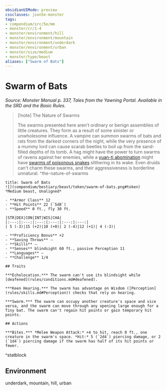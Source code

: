 ```yaml
---
obsidianUIMode: preview
cssclasses: json5e-monster
tags:
- compendium/src/5e/mm
- monster/cr/1-4
- monster/environment/hill
- monster/environment/mountain
- monster/environment/underdark
- monster/environment/urban
- monster/size/medium
- monster/type/beast
aliases: ["Swarm of Bats"]
---
```

# Swarm of Bats
*Source: Monster Manual p. 337, Tales from the Yawning Portal. Available in the SRD and the Basic Rules.*  

> [!note] The Nature of Swarms
> 
> The swarms presented here aren't ordinary or benign assemblies of little creatures. They form as a result of some sinister or unwholesome influence. A vampire can summon swarms of bats and rats from the darkest corners of the night, while the very presence of a mummy lord can cause scarab beetles to boil up from the sand-filled depths of its tomb. A hag might have the power to turn swarms of ravens against her enemies, while a [yuan-ti abomination](b_yuan-ti-abomination.md) might have [swarms of poisonous snakes](b_swarm-of-poisonous-snakes.md) slithering in its wake. Even druids can't charm these swarms, and their aggressiveness is borderline unnatural.
^the-nature-of-swarms

```ad-statblock
title: Swarm of Bats
![](compendium/bestiary/beast/token/swarm-of-bats.png#token)
*Medium beast, Unaligned*

- **Armor Class** 12 
- **Hit Points** 22 (`5d8`)
- **Speed** 0 ft., fly 30 ft.

|STR|DEX|CON|INT|WIS|CHA|
|:---:|:---:|:---:|:---:|:---:|:---:|
| 5 (-3)|15 (+2)|10 (+0)| 2 (-4)|12 (+1)| 4 (-3)|

- **Proficiency Bonus** +2
- **Saving Throws** ⏤
- **Skills** ⏤
- **Senses** blindsight 60 ft., passive Perception 11
- **Languages** —
- **Challenge** 1/4

## Traits

***Echolocation.*** The swarm can't use its blindsight while [deafened](rules/conditions.md#deafened).

***Keen Hearing.*** The swarm has advantage on Wisdom ([Perception](rules/skills.md#Perception)) checks that rely on hearing.

***Swarm.*** The swarm can occupy another creature's space and vice versa, and the swarm can move through any opening large enough for a Tiny bat. The swarm can't regain hit points or gain temporary hit points.

## Actions

***Bites.*** *Melee Weapon Attack:* +4 to hit, reach 0 ft., one creature in the swarm's space. *Hit:* 5 (`2d4`) piercing damage, or 2 (`1d4`) piercing damage if the swarm has half of its hit points or fewer.
```
^statblock

## Environment

underdark, mountain, hill, urban
